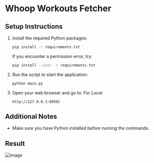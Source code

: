 # Whoop Workouts Fetcher

## Setup Instructions

1. Install the required Python packages:

    ```bash
    pip install -r requirements.txt
    ```

    If you encounter a permission error, try:

    ```bash
    pip install --user -r requirements.txt
    ```

2. Run the script to start the application:

    ```bash
    python main.py
    ```

3. Open your web browser and go to:
       _For Local_

    ```
    http://127.0.0.1:8050/ 
    ```

## Additional Notes

- Make sure you have Python installed before running the commands.


## Result
![image](https://github.com/user-attachments/assets/8ab2625b-1f2a-4a31-a5fd-3f79d71130b2)


